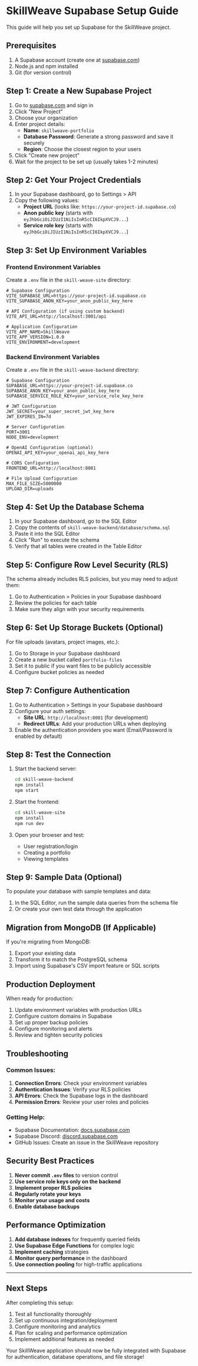 # SkillWeave Supabase Setup Guide

This guide will help you set up Supabase for the SkillWeave project.

## Prerequisites

1. A Supabase account (create one at [supabase.com](https://supabase.com))
2. Node.js and npm installed
3. Git (for version control)

## Step 1: Create a New Supabase Project

1. Go to [supabase.com](https://supabase.com) and sign in
2. Click "New Project"
3. Choose your organization
4. Enter project details:
   - **Name**: `skillweave-portfolio`
   - **Database Password**: Generate a strong password and save it securely
   - **Region**: Choose the closest region to your users
5. Click "Create new project"
6. Wait for the project to be set up (usually takes 1-2 minutes)

## Step 2: Get Your Project Credentials

1. In your Supabase dashboard, go to Settings > API
2. Copy the following values:
   - **Project URL** (looks like: `https://your-project-id.supabase.co`)
   - **Anon public key** (starts with `eyJhbGciOiJIUzI1NiIsInR5cCI6IkpXVCJ9...`)
   - **Service role key** (starts with `eyJhbGciOiJIUzI1NiIsInR5cCI6IkpXVCJ9...`)

## Step 3: Set Up Environment Variables

### Frontend Environment Variables
Create a `.env` file in the `skill-weave-site` directory:

```env
# Supabase Configuration
VITE_SUPABASE_URL=https://your-project-id.supabase.co
VITE_SUPABASE_ANON_KEY=your_anon_public_key_here

# API Configuration (if using custom backend)
VITE_API_URL=http://localhost:3001/api

# Application Configuration
VITE_APP_NAME=SkillWeave
VITE_APP_VERSION=1.0.0
VITE_ENVIRONMENT=development
```

### Backend Environment Variables
Create a `.env` file in the `skill-weave-backend` directory:

```env
# Supabase Configuration
SUPABASE_URL=https://your-project-id.supabase.co
SUPABASE_ANON_KEY=your_anon_public_key_here
SUPABASE_SERVICE_ROLE_KEY=your_service_role_key_here

# JWT Configuration
JWT_SECRET=your_super_secret_jwt_key_here
JWT_EXPIRES_IN=7d

# Server Configuration
PORT=3001
NODE_ENV=development

# OpenAI Configuration (optional)
OPENAI_API_KEY=your_openai_api_key_here

# CORS Configuration
FRONTEND_URL=http://localhost:8081

# File Upload Configuration
MAX_FILE_SIZE=5000000
UPLOAD_DIR=uploads
```

## Step 4: Set Up the Database Schema

1. In your Supabase dashboard, go to the SQL Editor
2. Copy the contents of `skill-weave-backend/database/schema.sql`
3. Paste it into the SQL Editor
4. Click "Run" to execute the schema
5. Verify that all tables were created in the Table Editor

## Step 5: Configure Row Level Security (RLS)

The schema already includes RLS policies, but you may need to adjust them:

1. Go to Authentication > Policies in your Supabase dashboard
2. Review the policies for each table
3. Make sure they align with your security requirements

## Step 6: Set Up Storage Buckets (Optional)

For file uploads (avatars, project images, etc.):

1. Go to Storage in your Supabase dashboard
2. Create a new bucket called `portfolio-files`
3. Set it to public if you want files to be publicly accessible
4. Configure bucket policies as needed

## Step 7: Configure Authentication

1. Go to Authentication > Settings in your Supabase dashboard
2. Configure your auth settings:
   - **Site URL**: `http://localhost:8081` (for development)
   - **Redirect URLs**: Add your production URLs when deploying
3. Enable the authentication providers you want (Email/Password is enabled by default)

## Step 8: Test the Connection

1. Start the backend server:
   ```bash
   cd skill-weave-backend
   npm install
   npm start
   ```

2. Start the frontend:
   ```bash
   cd skill-weave-site
   npm install
   npm run dev
   ```

3. Open your browser and test:
   - User registration/login
   - Creating a portfolio
   - Viewing templates

## Step 9: Sample Data (Optional)

To populate your database with sample templates and data:

1. In the SQL Editor, run the sample data queries from the schema file
2. Or create your own test data through the application

## Migration from MongoDB (If Applicable)

If you're migrating from MongoDB:

1. Export your existing data
2. Transform it to match the PostgreSQL schema
3. Import using Supabase's CSV import feature or SQL scripts

## Production Deployment

When ready for production:

1. Update environment variables with production URLs
2. Configure custom domains in Supabase
3. Set up proper backup policies
4. Configure monitoring and alerts
5. Review and tighten security policies

## Troubleshooting

### Common Issues:

1. **Connection Errors**: Check your environment variables
2. **Authentication Issues**: Verify your RLS policies
3. **API Errors**: Check the Supabase logs in the dashboard
4. **Permission Errors**: Review your user roles and policies

### Getting Help:

- Supabase Documentation: [docs.supabase.com](https://docs.supabase.com)
- Supabase Discord: [discord.supabase.com](https://discord.supabase.com)
- GitHub Issues: Create an issue in the SkillWeave repository

## Security Best Practices

1. **Never commit `.env` files** to version control
2. **Use service role keys only on the backend**
3. **Implement proper RLS policies**
4. **Regularly rotate your keys**
5. **Monitor your usage and costs**
6. **Enable database backups**

## Performance Optimization

1. **Add database indexes** for frequently queried fields
2. **Use Supabase Edge Functions** for complex logic
3. **Implement caching** strategies
4. **Monitor query performance** in the dashboard
5. **Use connection pooling** for high-traffic applications

---

## Next Steps

After completing this setup:

1. Test all functionality thoroughly
2. Set up continuous integration/deployment
3. Configure monitoring and analytics
4. Plan for scaling and performance optimization
5. Implement additional features as needed

Your SkillWeave application should now be fully integrated with Supabase for authentication, database operations, and file storage!
